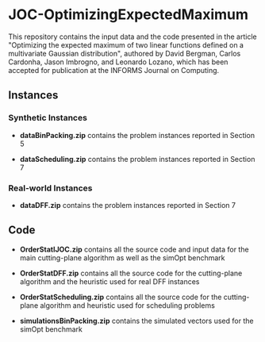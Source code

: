 # JOC-OptimizingExpectedMaximum

This repository contains the input data and the code presented in the article "Optimizing the expected maximum of two linear functions defined on a multivariate Gaussian distribution", authored by David Bergman, Carlos Cardonha, Jason Imbrogno, and Leonardo Lozano, which has been accepted for publication at the INFORMS Journal on Computing.


## Instances

### Synthetic Instances

- **dataBinPacking.zip** contains the problem instances reported in Section 5

- **dataScheduling.zip** contains the problem instances reported in Section 7

### Real-world Instances

- **dataDFF.zip** contains the problem instances reported in Section 7

## Code
- **OrderStatIJOC.zip** contains all the source code and input data for the main cutting-plane algorithm as well as the simOpt benchmark

- **OrderStatDFF.zip** contains all the source code for the cutting-plane algorithm and the heuristic used for real DFF instances

- **OrderStatScheduling.zip** contains all the source code for the cutting-plane algorithm and heuristic used for scheduling problems

- **simulationsBinPacking.zip** contains the simulated vectors used for the simOpt benchmark

